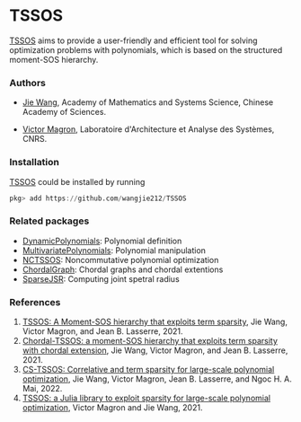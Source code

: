 # TSSOS

[TSSOS](https://github.com/wangjie212/TSSOS) aims to provide a user-friendly and efficient tool for solving optimization problems with polynomials, which is based on the structured moment-SOS hierarchy.

### Authors

- [Jie Wang](https://wangjie212.github.io/jiewang), Academy of Mathematics and Systems Science, Chinese Academy of Sciences.

- [Victor Magron](https://homepages.laas.fr/vmagron), Laboratoire d'Architecture et Analyse des Systèmes, CNRS.

### Installation

[TSSOS](https://github.com/wangjie212/TSSOS) could be installed by running

```julia
pkg> add https://github.com/wangjie212/TSSOS
```

### Related packages

- [DynamicPolynomials](https://github.com/JuliaAlgebra/DynamicPolynomials.jl): Polynomial definition
- [MultivariatePolynomials](https://github.com/JuliaAlgebra/MultivariatePolynomials.jl): Polynomial manipulation
- [NCTSSOS](https://github.com/wangjie212/NCTSSOS): Noncommutative polynomial optimization
- [ChordalGraph](https://github.com/wangjie212/ChordalGraph): Chordal graphs and chordal extentions
- [SparseJSR](https://github.com/wangjie212/SparseJSR): Computing joint spetral radius

### References

1. [TSSOS: A Moment-SOS hierarchy that exploits term sparsity](https://epubs.siam.org/doi/abs/10.1137/19M1307871), Jie Wang, Victor Magron, and Jean B. Lasserre, 2021.
2. [Chordal-TSSOS: a moment-SOS hierarchy that exploits term sparsity with chordal extension](https://epubs.siam.org/doi/10.1137/20M1323564), Jie Wang, Victor Magron, and Jean B. Lasserre, 2021.
3. [CS-TSSOS: Correlative and term sparsity for large-scale polynomial optimization](https://dl.acm.org/doi/abs/10.1145/3569709), Jie Wang, Victor Magron, Jean B. Lasserre, and Ngoc H. A. Mai, 2022.
4. [TSSOS: a Julia library to exploit sparsity for large-scale polynomial optimization](https://arxiv.org/abs/2103.00915), Victor Magron and Jie Wang, 2021.
